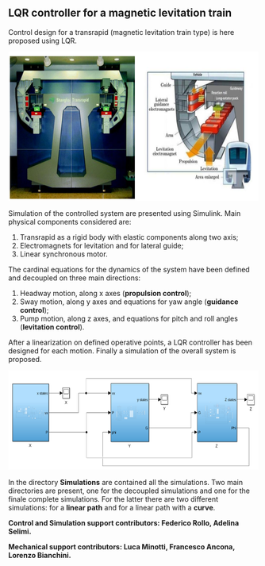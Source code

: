 
## LQR controller for a magnetic levitation train
Control design for a transrapid (magnetic levitation train type) is here proposed using LQR.

<img src="https://github.com/FedericoRollo/LQR-controller-for-a-magnetic-levitation-train/raw/master/pictures/TransrapidScheme.png" width="800" height="300" />

Simulation of the controlled system are presented using Simulink. 
Main physical components considered are:
1. Transrapid as a rigid body with elastic components along two axis;
2. Electromagnets for levitation and for lateral guide;
3. Linear synchronous motor.

The cardinal equations for the dynamics of the system have been defined and decoupled on three main directions:
1. Headway motion, along x axes (**propulsion control**);
2. Sway motion, along y axes and equations for yaw angle (**guidance control**);
3. Pump motion, along z axes, and equations for pitch and roll angles (**levitation control**).

After a linearization on defined operative points, a LQR controller has been designed for each motion. 
Finally a simulation of the overall system is proposed. 

<img src="https://github.com/FedericoRollo/LQR-controller-for-a-magnetic-levitation-train/raw/master/pictures/overallSim.png" width="700" height="200" />

In the directory **Simulations** are contained all the simulations. Two main directories are present, one for the decoupled simulations and one for the finale complete simulations. For the latter there are two different simulations: for a **linear path** and for a linear path with a **curve**.  

**Control and Simulation support contributors: Federico Rollo, Adelina Selimi.**

**Mechanical support contributors: Luca Minotti, Francesco Ancona, Lorenzo Bianchini.**
